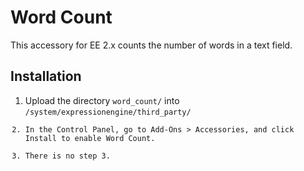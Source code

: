 Word Count
=============

This accessory for EE 2.x counts the number of words in a text field.

Installation
------------

1. Upload the directory <code>word_count/</code> into <code>/system/expressionengine/third_party/
2. In the Control Panel, go to Add-Ons > Accessories, and click Install to enable Word Count.
3. There is no step 3.
